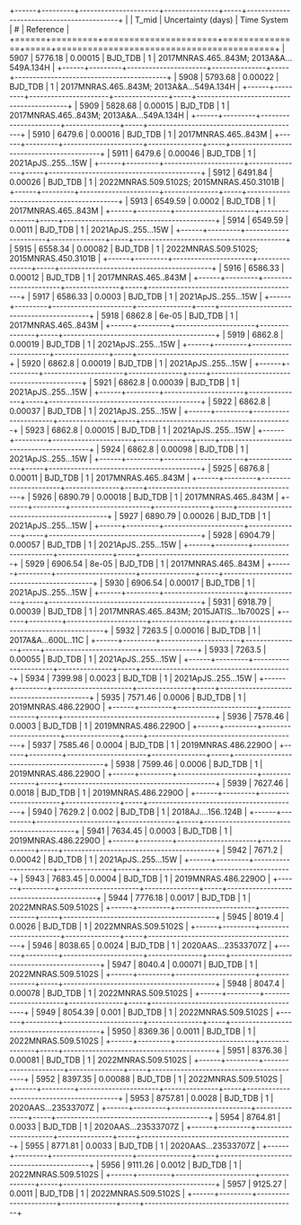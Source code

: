 +------+---------+----------------------+---------------+-----+------------------------------------------+
|      |   T_mid |   Uncertainty (days) | Time System   |   # | Reference                                |
+======+=========+======================+===============+=====+==========================================+
| 5907 | 5776.18 |              0.00015 | BJD_TDB       |   1 | 2017MNRAS.465..843M; 2013A&A…549A.134H   |
+------+---------+----------------------+---------------+-----+------------------------------------------+
| 5908 | 5793.68 |              0.00022 | BJD_TDB       |   1 | 2017MNRAS.465..843M; 2013A&A…549A.134H   |
+------+---------+----------------------+---------------+-----+------------------------------------------+
| 5909 | 5828.68 |              0.00015 | BJD_TDB       |   1 | 2017MNRAS.465..843M; 2013A&A…549A.134H   |
+------+---------+----------------------+---------------+-----+------------------------------------------+
| 5910 | 6479.6  |              0.00016 | BJD_TDB       |   1 | 2017MNRAS.465..843M                      |
+------+---------+----------------------+---------------+-----+------------------------------------------+
| 5911 | 6479.6  |              0.00046 | BJD_TDB       |   1 | 2021ApJS..255...15W                      |
+------+---------+----------------------+---------------+-----+------------------------------------------+
| 5912 | 6491.84 |              0.00026 | BJD_TDB       |   1 | 2022MNRAS.509.5102S; 2015MNRAS.450.3101B |
+------+---------+----------------------+---------------+-----+------------------------------------------+
| 5913 | 6549.59 |              0.0002  | BJD_TDB       |   1 | 2017MNRAS.465..843M                      |
+------+---------+----------------------+---------------+-----+------------------------------------------+
| 5914 | 6549.59 |              0.0011  | BJD_TDB       |   1 | 2021ApJS..255...15W                      |
+------+---------+----------------------+---------------+-----+------------------------------------------+
| 5915 | 6558.34 |              0.00082 | BJD_TDB       |   1 | 2022MNRAS.509.5102S; 2015MNRAS.450.3101B |
+------+---------+----------------------+---------------+-----+------------------------------------------+
| 5916 | 6586.33 |              0.00012 | BJD_TDB       |   1 | 2017MNRAS.465..843M                      |
+------+---------+----------------------+---------------+-----+------------------------------------------+
| 5917 | 6586.33 |              0.0003  | BJD_TDB       |   1 | 2021ApJS..255...15W                      |
+------+---------+----------------------+---------------+-----+------------------------------------------+
| 5918 | 6862.8  |              6e-05   | BJD_TDB       |   1 | 2017MNRAS.465..843M                      |
+------+---------+----------------------+---------------+-----+------------------------------------------+
| 5919 | 6862.8  |              0.00019 | BJD_TDB       |   1 | 2021ApJS..255...15W                      |
+------+---------+----------------------+---------------+-----+------------------------------------------+
| 5920 | 6862.8  |              0.00019 | BJD_TDB       |   1 | 2021ApJS..255...15W                      |
+------+---------+----------------------+---------------+-----+------------------------------------------+
| 5921 | 6862.8  |              0.00039 | BJD_TDB       |   1 | 2021ApJS..255...15W                      |
+------+---------+----------------------+---------------+-----+------------------------------------------+
| 5922 | 6862.8  |              0.00037 | BJD_TDB       |   1 | 2021ApJS..255...15W                      |
+------+---------+----------------------+---------------+-----+------------------------------------------+
| 5923 | 6862.8  |              0.00015 | BJD_TDB       |   1 | 2021ApJS..255...15W                      |
+------+---------+----------------------+---------------+-----+------------------------------------------+
| 5924 | 6862.8  |              0.00098 | BJD_TDB       |   1 | 2021ApJS..255...15W                      |
+------+---------+----------------------+---------------+-----+------------------------------------------+
| 5925 | 6876.8  |              0.00011 | BJD_TDB       |   1 | 2017MNRAS.465..843M                      |
+------+---------+----------------------+---------------+-----+------------------------------------------+
| 5926 | 6890.79 |              0.00018 | BJD_TDB       |   1 | 2017MNRAS.465..843M                      |
+------+---------+----------------------+---------------+-----+------------------------------------------+
| 5927 | 6890.79 |              0.00026 | BJD_TDB       |   1 | 2021ApJS..255...15W                      |
+------+---------+----------------------+---------------+-----+------------------------------------------+
| 5928 | 6904.79 |              0.00057 | BJD_TDB       |   1 | 2021ApJS..255...15W                      |
+------+---------+----------------------+---------------+-----+------------------------------------------+
| 5929 | 6906.54 |              8e-05   | BJD_TDB       |   1 | 2017MNRAS.465..843M                      |
+------+---------+----------------------+---------------+-----+------------------------------------------+
| 5930 | 6906.54 |              0.00017 | BJD_TDB       |   1 | 2021ApJS..255...15W                      |
+------+---------+----------------------+---------------+-----+------------------------------------------+
| 5931 | 6918.79 |              0.00039 | BJD_TDB       |   1 | 2017MNRAS.465..843M; 2015JATIS…1b7002S   |
+------+---------+----------------------+---------------+-----+------------------------------------------+
| 5932 | 7263.5  |              0.00016 | BJD_TDB       |   1 | 2017A&A...600L..11C                      |
+------+---------+----------------------+---------------+-----+------------------------------------------+
| 5933 | 7263.5  |              0.00055 | BJD_TDB       |   1 | 2021ApJS..255...15W                      |
+------+---------+----------------------+---------------+-----+------------------------------------------+
| 5934 | 7399.98 |              0.0023  | BJD_TDB       |   1 | 2021ApJS..255...15W                      |
+------+---------+----------------------+---------------+-----+------------------------------------------+
| 5935 | 7571.46 |              0.0006  | BJD_TDB       |   1 | 2019MNRAS.486.2290O                      |
+------+---------+----------------------+---------------+-----+------------------------------------------+
| 5936 | 7578.46 |              0.0003  | BJD_TDB       |   1 | 2019MNRAS.486.2290O                      |
+------+---------+----------------------+---------------+-----+------------------------------------------+
| 5937 | 7585.46 |              0.0004  | BJD_TDB       |   1 | 2019MNRAS.486.2290O                      |
+------+---------+----------------------+---------------+-----+------------------------------------------+
| 5938 | 7599.46 |              0.0006  | BJD_TDB       |   1 | 2019MNRAS.486.2290O                      |
+------+---------+----------------------+---------------+-----+------------------------------------------+
| 5939 | 7627.46 |              0.0018  | BJD_TDB       |   1 | 2019MNRAS.486.2290O                      |
+------+---------+----------------------+---------------+-----+------------------------------------------+
| 5940 | 7629.2  |              0.002   | BJD_TDB       |   1 | 2018AJ....156..124B                      |
+------+---------+----------------------+---------------+-----+------------------------------------------+
| 5941 | 7634.45 |              0.0003  | BJD_TDB       |   1 | 2019MNRAS.486.2290O                      |
+------+---------+----------------------+---------------+-----+------------------------------------------+
| 5942 | 7671.2  |              0.00042 | BJD_TDB       |   1 | 2021ApJS..255...15W                      |
+------+---------+----------------------+---------------+-----+------------------------------------------+
| 5943 | 7683.45 |              0.0004  | BJD_TDB       |   1 | 2019MNRAS.486.2290O                      |
+------+---------+----------------------+---------------+-----+------------------------------------------+
| 5944 | 7776.18 |              0.0017  | BJD_TDB       |   1 | 2022MNRAS.509.5102S                      |
+------+---------+----------------------+---------------+-----+------------------------------------------+
| 5945 | 8019.4  |              0.0026  | BJD_TDB       |   1 | 2022MNRAS.509.5102S                      |
+------+---------+----------------------+---------------+-----+------------------------------------------+
| 5946 | 8038.65 |              0.0024  | BJD_TDB       |   1 | 2020AAS...23533707Z                      |
+------+---------+----------------------+---------------+-----+------------------------------------------+
| 5947 | 8040.4  |              0.00071 | BJD_TDB       |   1 | 2022MNRAS.509.5102S                      |
+------+---------+----------------------+---------------+-----+------------------------------------------+
| 5948 | 8047.4  |              0.00078 | BJD_TDB       |   1 | 2022MNRAS.509.5102S                      |
+------+---------+----------------------+---------------+-----+------------------------------------------+
| 5949 | 8054.39 |              0.001   | BJD_TDB       |   1 | 2022MNRAS.509.5102S                      |
+------+---------+----------------------+---------------+-----+------------------------------------------+
| 5950 | 8369.36 |              0.0011  | BJD_TDB       |   1 | 2022MNRAS.509.5102S                      |
+------+---------+----------------------+---------------+-----+------------------------------------------+
| 5951 | 8376.36 |              0.00081 | BJD_TDB       |   1 | 2022MNRAS.509.5102S                      |
+------+---------+----------------------+---------------+-----+------------------------------------------+
| 5952 | 8397.35 |              0.00088 | BJD_TDB       |   1 | 2022MNRAS.509.5102S                      |
+------+---------+----------------------+---------------+-----+------------------------------------------+
| 5953 | 8757.81 |              0.0028  | BJD_TDB       |   1 | 2020AAS...23533707Z                      |
+------+---------+----------------------+---------------+-----+------------------------------------------+
| 5954 | 8764.81 |              0.0033  | BJD_TDB       |   1 | 2020AAS...23533707Z                      |
+------+---------+----------------------+---------------+-----+------------------------------------------+
| 5955 | 8771.81 |              0.0033  | BJD_TDB       |   1 | 2020AAS...23533707Z                      |
+------+---------+----------------------+---------------+-----+------------------------------------------+
| 5956 | 9111.26 |              0.0012  | BJD_TDB       |   1 | 2022MNRAS.509.5102S                      |
+------+---------+----------------------+---------------+-----+------------------------------------------+
| 5957 | 9125.27 |              0.0011  | BJD_TDB       |   1 | 2022MNRAS.509.5102S                      |
+------+---------+----------------------+---------------+-----+------------------------------------------+
